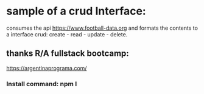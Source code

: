 # sample of a crud Interface:
consumes the api https://www.football-data.org and formats the contents to a interface crud: create - read - update - delete.
 
## thanks R/A fullstack bootcamp:
https://argentinaprograma.com/
 
### Install command: npm I 
 

